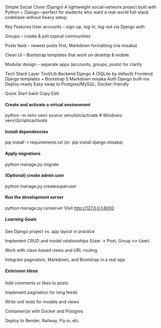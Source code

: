 Simple Social Clone (Django)
A lightweight social-network project built with Python + Django—perfect for students who want a real-world full-stack codebase without heavy setup.

Key Features
User accounts – sign-up, log-in, log-out via Django auth

Groups – create & join topical communities

Posts feed – newest posts first, Markdown formatting (via misaka)

Clean UI – Bootstrap templates that work on desktop & mobile

Modular design – separate apps (accounts, groups, posts) for clarity

Tech Stack
Layer	Tool/Lib
Backend	Django 4 (SQLite by default)
Frontend	Django templates + Bootstrap 5
Markdown	misaka
Auth	Django built-ins
Deploy-ready	Easy swap to Postgres/MySQL; Docker-friendly

Quick Start
bash
Copy
Edit

#### Create and activate a virtual environment
python -m venv venv
source venv/bin/activate       # Windows: venv\Scripts\activate

#### Install dependencies
pip install -r requirements.txt
(or: pip install django misaka)

#### Apply migrations
python manage.py migrate

#### (Optional) create admin user
python manage.py createsuperuser

#### Run the development server
python manage.py runserver
Visit http://127.0.0.1:8000
##### Learning Goals
See Django project vs. app layout in practice

Implement CRUD and model relationships (User → Post, Group ↔ User)

Work with class-based views and URL routing

Integrate pagination, Markdown, and Bootstrap in a real app

##### Extension Ideas
Add comments or likes to posts

Implement pagination for long feeds

Write unit tests for models and views

Containerize with Docker and Postgres

Deploy to Render, Railway, Fly.io, etc.

